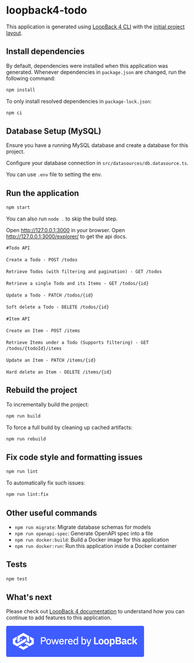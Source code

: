 # loopback4-todo

This application is generated using [LoopBack 4 CLI](https://loopback.io/doc/en/lb4/Command-line-interface.html) with the
[initial project layout](https://loopback.io/doc/en/lb4/Loopback-application-layout.html).

## Install dependencies

By default, dependencies were installed when this application was generated.
Whenever dependencies in `package.json` are changed, run the following command:

```sh
npm install
```

To only install resolved dependencies in `package-lock.json`:

```sh
npm ci
```

## Database Setup (MySQL)
Ensure you have a running MySQL database and create a database for this project.

Configure your database connection in `src/datasources/db.datasource.ts`.

You can use `.env` file to setting the env.


## Run the application

```sh
npm start
```

You can also run `node .` to skip the build step.

Open http://127.0.0.1:3000 in your browser.
Open http://127.0.0.1:3000/explorer/ to get the api docs.

```
#Todo API

Create a Todo - POST /todos

Retrieve Todos (with filtering and pagination) - GET /todos

Retrieve a single Todo and its Items - GET /todos/{id}

Update a Todo - PATCH /todos/{id}

Soft delete a Todo - DELETE /todos/{id}

#Item API

Create an Item - POST /items

Retrieve Items under a Todo (Supports filtering) - GET /todos/{todoId}/items

Update an Item - PATCH /items/{id}

Hard delete an Item - DELETE /items/{id}
```


## Rebuild the project

To incrementally build the project:

```sh
npm run build
```

To force a full build by cleaning up cached artifacts:

```sh
npm run rebuild
```

## Fix code style and formatting issues

```sh
npm run lint
```

To automatically fix such issues:

```sh
npm run lint:fix
```

## Other useful commands

- `npm run migrate`: Migrate database schemas for models
- `npm run openapi-spec`: Generate OpenAPI spec into a file
- `npm run docker:build`: Build a Docker image for this application
- `npm run docker:run`: Run this application inside a Docker container

## Tests

```sh
npm test
```

## What's next

Please check out [LoopBack 4 documentation](https://loopback.io/doc/en/lb4/) to
understand how you can continue to add features to this application.

[![LoopBack](https://github.com/loopbackio/loopback-next/raw/master/docs/site/imgs/branding/Powered-by-LoopBack-Badge-(blue)-@2x.png)](http://loopback.io/)
